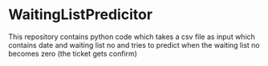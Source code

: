 # WaitingListPredicitor
This repository contains python code which takes a csv file as input which contains date and waiting list no and tries to predict when the waiting list no becomes zero (the ticket gets confirm)
